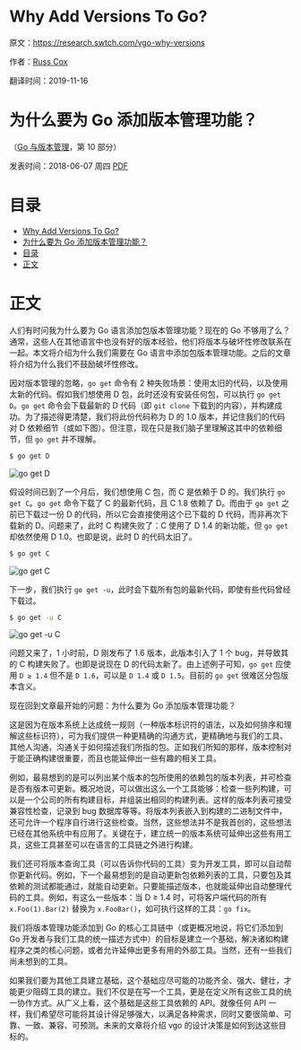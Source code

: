 # Why Add Versions To Go?

原文：https://research.swtch.com/vgo-why-versions

作者：[Russ Cox](https://swtch.com/~rsc/)

翻译时间：2019-11-16

# 为什么要为 Go 添加版本管理功能？

（[Go 与版本管理](https://research.swtch.com/vgo)，第 10 部分）

发表时间：2018-06-07 周四 [PDF](https://research.swtch.com/vgo-why-versions.pdf)

# 目录

<!--ts-->
   * [Why Add Versions To Go?](#why-add-versions-to-go)
   * [为什么要为 Go 添加版本管理功能？](#为什么要为-go-添加版本管理功能)
   * [目录](#目录)
   * [正文](#正文)


<!--te-->

# 正文

人们有时问我为什么要为 Go 语言添加包版本管理功能？现在的 Go 不够用了么？通常，这些人在其他语言中也没有好的版本经验，他们将版本与破坏性修改联系在一起。本文将介绍为什么我们需要在 Go 语言中添加包版本管理功能。之后的文章将介绍为什么我们不鼓励破坏性修改。

因对版本管理的忽略，`go get` 命令有 2 种失败场景：使用太旧的代码，以及使用太新的代码。假如我们想使用 D 包，此时还没有安装任何包，可以执行 `go get D`。`go get` 命令会下载最新的 D 代码（即 `git clone` 下载到的内容），并构建成功。为了描述得更清楚，我们将此份代码称为 D 的 1.0 版本，并记住我们的代码对 D 依赖细节（或如下图）。但注意，现在只是我们脑子里理解这其中的依赖细节，但 `go get` 并不理解。

```sh
$ go get D
```

![go get D](https://research.swtch.com/vgo-why-1@2x.png)

假设时间已到了一个月后，我们想使用 C 包，而 C 是依赖于 D 的。我们执行 `go get C`。`go get` 命令下载了 C 的最新代码，且 C 1.8 依赖了 D。而由于 `go get` 之前已下载过一份 D 的代码，所以它会直接使用这个已下载的 D 代码，而非再次下载新的 D。问题来了，此时 C 构建失败了：C 使用了 D 1.4 的新功能，但 `go get` 却依然使用 D 1.0。也即是说，此时 D 的代码太旧了。

```sh
$ go get C
```

![go get C](https://research.swtch.com/vgo-why-2@2x.png)

下一步，我们执行 `go get -u`，此时会下载所有包的最新代码，即使有些代码曾经下载过。

```sh
$ go get -u C
```

![go get -u C](https://research.swtch.com/vgo-why-3@2x.png)

问题又来了，1 小时前，D 刚发布了 1.6 版本，此版本引入了 1 个 bug，并导致其的 C 构建失败了。也即是说现在 D 的代码太新了。由上述例子可知，`go get` 应使用 `D ≥ 1.4` 但不是 `D 1.6`，可以是 `D 1.4` 或 `D 1.5`。目前的 `go get` 很难区分包版本含义。

现在回到文章最开始的问题：为什么要为 Go 添加版本管理功能？

这是因为在版本系统上达成统一规则（一种版本标识符的语法，以及如何排序和理解这些标识符），可为我们提供一种更精确的沟通方式，更精确地与我们的工具、其他人沟通，沟通关于如何描述我们所指的包。正如我们所知的那样，版本控制对于能正确构建很重要，而且也能延伸出一些有趣的相关工具。

例如，最易想到的是可以列出某个版本的包所使用的依赖包的版本列表，并可检查是否有版本可更新。概况地说，可以做出这么一个工具能够：检查一些列构建，可以是一个公司的所有构建目标，并组装出相同的构建列表。这样的版本列表可接受兼容性检查，记录到 bug 数据库等等。将版本列表嵌入到构建的二进制文件中，还可允许一个程序自行进行这些检查。当然，这些想法并不是我首创的，这些想法已经在其他系统中有应用了。关键在于，建立统一的版本系统可延伸出这些有用工具，这些工具甚至可以在语言的工具链之外进行构建。

我们还可将版本查询工具（可以告诉你代码的工具）变为开发工具，即可以自动帮你更新代码。例如，下一个最易想到的是自动更新包依赖列表的工具，只要包及其依赖的测试都能通过，就能自动更新。只要能描述版本，也就能延伸出自动整理代码的工具。例如，有这么一些版本：当 D ≥ 1.4 时，可将客户端代码的所有 `x.Foo(1).Bar(2)` 替换为 `x.FooBar()`，如可执行这样的工具：`go fix`。

我们将版本管理功能添加到 Go 的核心工具链中（或更概况地说，将它们添加到 Go 开发者与我们工具的统一描述方式中）的目标是建立一个基础，解决诸如构建程序之类的核心问题，或者允许延伸出更多有用的外部工具。当然，还有一些我们尚未想到的工具。

如果我们要为其他工具建立基础，这个基础应尽可能的功能齐全、强大、健壮，才能更少阻碍工具的建立。我们不仅是在写一个工具，更是在定义所有这些工具的统一协作方式。从广义上看，这个基础是这些工具依赖的 API。就像任何 API 一样，我们希望尽可能将其设计得足够强大，以满足各种需求，同时又要很简单、可靠、一致、兼容、可预测。未来的文章将介绍 vgo 的设计决策是如何到达这些目标的。
